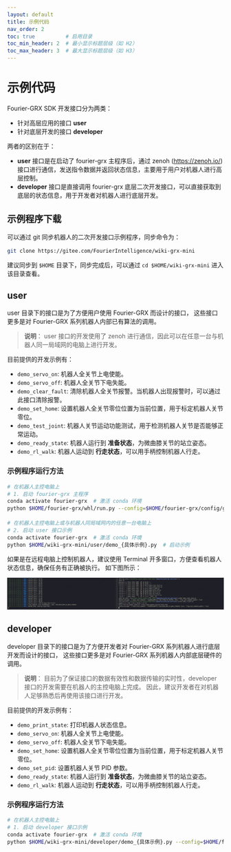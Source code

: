 ```yaml
---
layout: default
title: 示例代码
nav_order: 2
toc: true          # 启用目录
toc_min_header: 2  # 最小显示标题层级（如 H2）
toc_max_header: 3  # 最大显示标题层级（如 H3）
---
```


# 示例代码

Fourier-GRX SDK 开发接口分为两类：

- 针对高层应用的接口 **user**
- 针对底层开发的接口 **developer**

两者的区别在于：

- **user** 接口是在启动了 fourier-grx 主程序后，通过 zenoh (https://zenoh.io/) 接口进行通信，发送指令数据并返回状态信息，主要用于用户对机器人进行高层控制。
- **developer** 接口是直接调用 fourier-grx 底层二次开发接口，可以直接获取到底层的状态信息，用于开发者对机器人进行底层开发。

## 示例程序下载

可以通过 git 同步机器人的二次开发接口示例程序，同步命令为：

```bash
git clone https://gitee.com/FourierIntelligence/wiki-grx-mini
```

建议同步到 `$HOME` 目录下，同步完成后，可以通过 `cd $HOME/wiki-grx-mini` 进入该目录查看。

## user

user 目录下的接口是为了方便用户使用 Fourier-GRX 而设计的接口，
这些接口更多是对 Fourier-GRX 系列机器人内部已有算法的调用。

> **说明**：
> user 接口的开发使用了 zenoh 进行通信，因此可以在任意一台与机器人同一局域网的电脑上进行开发。

目前提供的开发示例有：

- `demo_servo_on`: 机器人全关节上电使能。
- `demo_servo_off`: 机器人全关节下电失能。
- `demo_clear_fault`: 清除机器人全关节报警。当机器人出现报警时，可以通过此接口清除报警。
- `demo_set_home`: 设置机器人全关节零位位置为当前位置，用于标定机器人关节零位。
- `demo_test_joint`: 机器人关节运动功能测试，用于检测机器人关节是否能够正常运动。
- `demo_ready_state`: 机器人运行到 **准备状态**，为微曲膝关节的站立姿态。
- `demo_rl_walk`: 机器人运动到 **行走状态**，可以用手柄控制机器人行走。

### 示例程序运行方法

```bash
# 在机器人主控电脑上
# 1. 启动 fourier-grx 主程序
conda activate fourier-grx  # 激活 conda 环境
python $HOME/fourier-grx/whl/run.py --config=$HOME/fourier-grx/config/grmini1/config_GRMini1_{具体机型}_sdk.yaml  # 启动 fourier-grx 主程序

# 在机器人主控电脑上或与机器人同局域网内的任意一台电脑上
# 2. 启动 user 接口示例
conda activate fourier-grx  # 激活 conda 环境
python $HOME/wiki-grx-mini/user/demo_{具体示例}.py  # 启动示例
```

如果是在远程电脑上控制机器人，建议使用 Terminal 开多窗口，方便查看机器人状态信息，确保任务有正确被执行。
如下图所示：

![example_user_terminal.png](/assets/images/example_user_terminal.png)

## developer

developer 目录下的接口是为了方便开发者对 Fourier-GRX 系列机器人进行底层开发而设计的接口，
这些接口更多是对 Fourier-GRX 系列机器人内部底层硬件的调用。

> **说明**：
> 目前为了保证接口的数据有效性和数据传输的实时性，developer 接口的开发需要在机器人的主控电脑上完成。
> 因此，建议开发者在对机器人足够熟悉后再使用该接口进行开发。

目前提供的开发示例有：

- `demo_print_state`: 打印机器人状态信息。
- `demo_servo_on`: 机器人全关节上电使能。
- `demo_servo_off`: 机器人全关节下电失能。
- `demo_set_home`: 设置机器人全关节零位位置为当前位置，用于标定机器人关节零位。
- `demo_set_pid`: 设置机器人关节 PID 参数。
- `demo_ready_state`: 机器人运行到 **准备状态**，为微曲膝关节的站立姿态。
- `demo_rl_walk`: 机器人运动到 **行走状态**，可以用手柄控制机器人行走。

### 示例程序运行方法

```bash
# 在机器人主控电脑上
# 1. 启动 developer 接口示例
conda activate fourier-grx  # 激活 conda 环境
python $HOME/wiki-grx-mini/developer/demo_{具体示例}.py --config=$HOME/fourier-grx/config/grmini1/config_GRMini1_{具体机型}_sdk.yaml  # 启动示例
```
